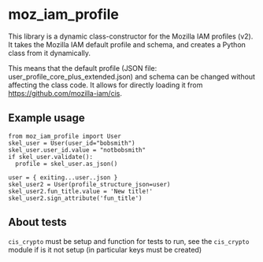 # moz_iam_profile

This library is a dynamic class-constructor for the Mozilla IAM profiles (v2).
It takes the Mozilla IAM default profile and schema, and creates a Python class from it dynamically.

This means that the default profile (JSON file: user_profile_core_plus_extended.json) and schema can be changed without
affecting the class code. It allows for directly loading it from https://github.com/mozilla-iam/cis.

## Example usage

```
from moz_iam_profile import User
skel_user = User(user_id="bobsmith")
skel_user.user_id.value = "notbobsmith"
if skel_user.validate():
  profile = skel_user.as_json()

user = { exiting...user..json }
skel_user2 = User(profile_structure_json=user)
skel_user2.fun_title.value = 'New title!'
skel_user2.sign_attribute('fun_title')
```

## About tests

`cis_crypto` must be setup and function for tests to run, see the `cis_crypto` module if is it not setup (in particular
keys must be created)
